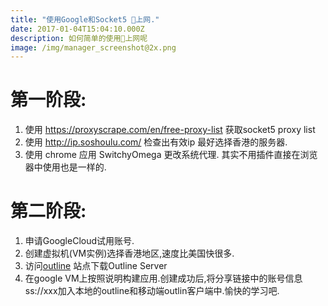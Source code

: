 ```yaml
---
title: "使用Google和Socket5 🔬上网."
date: 2017-01-04T15:04:10.000Z
description: 如何简单的使用🔬上网呢
image: /img/manager_screenshot@2x.png
---
```


# 第一阶段:

1. 使用 https://proxyscrape.com/en/free-proxy-list 获取socket5 proxy list
2. 使用 http://ip.soshoulu.com/ 检查出有效ip 最好选择香港的服务器.
3. 使用 chrome 应用 SwitchyOmega 更改系统代理. 其实不用插件直接在浏览器中使用也是一样的.

# 第二阶段:
1. 申请GoogleCloud试用账号.
2. 创建虚拟机(VM实例)选择香港地区,速度比美国快很多.
3. 访问[outline](https://www.getoutline.org/zh-CN/home) 站点下载Outline Server
4. 在google VM上按照说明构建应用.创建成功后,将分享链接中的账号信息ss://xxx加入本地的outline和移动端outlin客户端中.愉快的学习吧.
